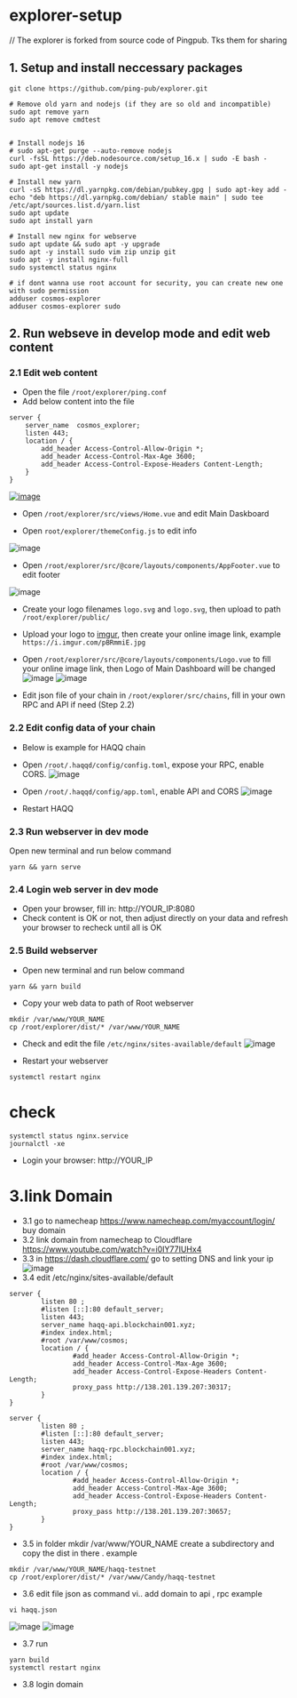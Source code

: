 # explorer-setup
// The explorer is forked from source code of Pingpub. Tks them for sharing

## 1. Setup and install neccessary packages
```
git clone https://github.com/ping-pub/explorer.git

# Remove old yarn and nodejs (if they are so old and incompatible)
sudo apt remove yarn
sudo apt remove cmdtest


# Install nodejs 16
# sudo apt-get purge --auto-remove nodejs
curl -fsSL https://deb.nodesource.com/setup_16.x | sudo -E bash -
sudo apt-get install -y nodejs

# Install new yarn
curl -sS https://dl.yarnpkg.com/debian/pubkey.gpg | sudo apt-key add -
echo "deb https://dl.yarnpkg.com/debian/ stable main" | sudo tee /etc/apt/sources.list.d/yarn.list
sudo apt update
sudo apt install yarn

# Install new nginx for webserve
sudo apt update && sudo apt -y upgrade
sudo apt -y install sudo vim zip unzip git
sudo apt -y install nginx-full
sudo systemctl status nginx

# if dont wanna use root account for security, you can create new one with sudo permission
adduser cosmos-explorer
adduser cosmos-explorer sudo
```

## 2. Run webseve in develop mode and edit web content
### 2.1 Edit web content
- Open the file `/root/explorer/ping.conf`
- Add below content into the file
```
server {
    server_name  cosmos_explorer;
    listen 443;
    location / {
        add_header Access-Control-Allow-Origin *;
        add_header Access-Control-Max-Age 3600;
        add_header Access-Control-Expose-Headers Content-Length;
    }
}
```
[![image](https://user-images.githubusercontent.com/91453629/190846058-844afa0f-32aa-4362-b991-da6372d939c8.png)](https://github.com/hoangduevu/explorer-setup/issues/1#issue-1379104078)

- Open `/root/explorer/src/views/Home.vue` and edit Main Daskboard

- Open `root/explorer/themeConfig.js` to edit info

![image](https://user-images.githubusercontent.com/110772351/194037605-d1220471-2cc5-4b57-9268-f8b8ee17631c.png)

- Open `/root/explorer/src/@core/layouts/components/AppFooter.vue` to edit footer

![image](https://user-images.githubusercontent.com/110772351/194037245-21f63a05-c070-4718-b578-a13533fac21c.png)

- Create your logo filenames `logo.svg` and `logo.svg`, then upload to path `/root/explorer/public/`

- Upload your logo to [imgur](https://imgur.com/), then create your online image link, example `https://i.imgur.com/pBRmmiE.jpg`
- Open `/root/explorer/src/@core/layouts/components/Logo.vue` to fill your online image link, then Logo of Main Dashboard will be changed
![image](https://user-images.githubusercontent.com/110772351/194036974-3907b508-42b7-45b2-aaa2-d8eabdeeecff.png)
![image](https://user-images.githubusercontent.com/91453629/190850453-7794ca44-9830-4c1f-902c-8e33c2cdee2f.png)
- Edit json file of your chain in `/root/explorer/src/chains`, fill in your own RPC and API if need (Step 2.2)

### 2.2 Edit config data of your chain
* Below is example for HAQQ chain
- Open `/root/.haqqd/config/config.toml`, expose your RPC, enable CORS.
![image](https://user-images.githubusercontent.com/113001655/191224989-0a9090cc-107a-479d-8a3d-2199dd759ab2.png)

- Open `/root/.haqqd/config/app.toml`, enable API and CORS
![image](https://user-images.githubusercontent.com/113001655/191225435-5417525b-4b41-48fc-8dd9-3288ec88c65e.png)

- Restart HAQQ

### 2.3 Run webserver in dev mode
Open new terminal and run below command
```
yarn && yarn serve
```
### 2.4 Login web server in dev mode
- Open your browser, fill in: http://YOUR_IP:8080
- Check content is OK or not, then adjust directly on your data and refresh your browser to recheck until all is OK

### 2.5 Build webserver
- Open new terminal and run below command
```
yarn && yarn build
```
- Copy your web data to path of Root webserver
```
mkdir /var/www/YOUR_NAME
cp /root/explorer/dist/* /var/www/YOUR_NAME
```
- Check and edit the file `/etc/nginx/sites-available/default`
![image](https://user-images.githubusercontent.com/113001655/191225796-3a8246a0-9720-43a0-9dda-7c5050b0983c.png)

- Restart your webserver
```
systemctl restart nginx
```
# check
```
systemctl status nginx.service
journalctl -xe
```
- Login your browser: http://YOUR_IP
# 3.link Domain
- 3.1 go to namecheap https://www.namecheap.com/myaccount/login/ buy domain
- 3.2 link domain from namecheap to Cloudflare https://www.youtube.com/watch?v=i0IY77IUHx4
- 3.3 in https://dash.cloudflare.com/ go to setting DNS and link your ip
![image](https://user-images.githubusercontent.com/110772351/194029872-b586d6e9-51f2-475b-98db-9c147ebdf58b.png)
- 3.4 edit /etc/nginx/sites-available/default
```
server {
        listen 80 ;
        #listen [::]:80 default_server;
        listen 443;
        server_name haqq-api.blockchain001.xyz;
        #index index.html;
        #root /var/www/cosmos;
        location / {
                #add_header Access-Control-Allow-Origin *;
                add_header Access-Control-Max-Age 3600;
                add_header Access-Control-Expose-Headers Content-Length;
                proxy_pass http://138.201.139.207:30317;
        }
}

server {
        listen 80 ;
        #listen [::]:80 default_server;
        listen 443;
        server_name haqq-rpc.blockchain001.xyz;
        #index index.html;
        #root /var/www/cosmos;
        location / {
                #add_header Access-Control-Allow-Origin *;
                add_header Access-Control-Max-Age 3600;
                add_header Access-Control-Expose-Headers Content-Length;
                proxy_pass http://138.201.139.207:30657;
        }
}

```
- 3.5 in folder mkdir /var/www/YOUR_NAME create a subdirectory and copy the dist in there . example
```
mkdir /var/www/YOUR_NAME/haqq-testnet
cp /root/explorer/dist/* /var/www/Candy/haqq-testnet

```
- 3.6 edit file json as command vi..  add domain to api , rpc example
```
vi haqq.json
```
![image](https://user-images.githubusercontent.com/110772351/194034640-ff9e2737-cf1e-4255-93fb-416a698166b2.png)
![image](https://user-images.githubusercontent.com/110772351/194034791-a5431e52-0cc9-4680-98f8-63dfb156263e.png)
- 3.7 run
```
yarn build
systemctl restart nginx
```
- 3.8 login domain 
